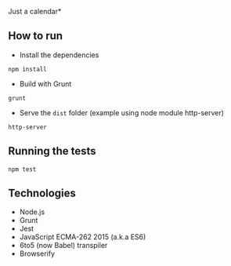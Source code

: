 Just a calendar*

## How to run
- Install the dependencies
```shell
npm install
```

- Build with Grunt
```shell
grunt
```

- Serve the `dist` folder (example using node module http-server)
```shell
http-server
```

## Running the tests
```shell
npm test
```

## Technologies
- Node.js
- Grunt
- Jest
- JavaScript ECMA-262 2015 (a.k.a ES6)
- 6to5 (now Babel) transpiler
- Browserify
